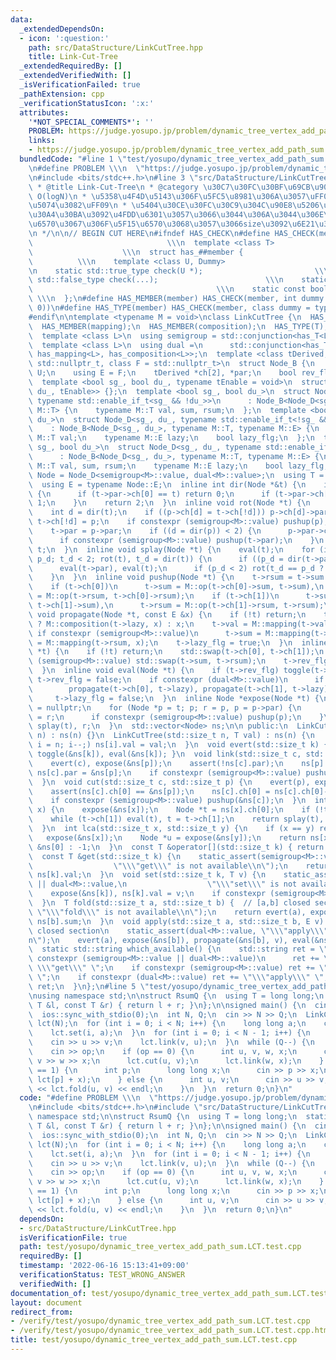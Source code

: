 ```yaml
---
data:
  _extendedDependsOn:
  - icon: ':question:'
    path: src/DataStructure/LinkCutTree.hpp
    title: Link-Cut-Tree
  _extendedRequiredBy: []
  _extendedVerifiedWith: []
  _isVerificationFailed: true
  _pathExtension: cpp
  _verificationStatusIcon: ':x:'
  attributes:
    '*NOT_SPECIAL_COMMENTS*': ''
    PROBLEM: https://judge.yosupo.jp/problem/dynamic_tree_vertex_add_path_sum
    links:
    - https://judge.yosupo.jp/problem/dynamic_tree_vertex_add_path_sum
  bundledCode: "#line 1 \"test/yosupo/dynamic_tree_vertex_add_path_sum.LCT.test.cpp\"\
    \n#define PROBLEM \\\n  \"https://judge.yosupo.jp/problem/dynamic_tree_vertex_add_path_sum\"\
    \n#include <bits/stdc++.h>\n#line 3 \"src/DataStructure/LinkCutTree.hpp\"\n/**\n\
    \ * @title Link-Cut-Tree\n * @category \u30C7\u30FC\u30BF\u69CB\u9020\n * @brief\
    \ O(logN)\n * \u5358\u4F4D\u5143\u306F\u5FC5\u8981\u306A\u3057\uFF08\u9045\u5EF6\
    \u5074\u3082\uFF09\n * \u5404\u30CE\u30FC\u30C9\u304C\u90E8\u5206\u6728\u306E\u30B5\
    \u30A4\u30BA\u3092\u4FDD\u6301\u3057\u3066\u3044\u306A\u3044\u306E\u3067mapping\u95A2\
    \u6570\u3067\u306F\u5F15\u6570\u3068\u3057\u3066size\u3092\u6E21\u305B\u306A\u3044\
    \n */\n\n// BEGIN CUT HERE\n#ifndef HAS_CHECK\n#define HAS_CHECK(member, Dummy)\
    \                              \\\n  template <class T>                      \
    \                    \\\n  struct has_##member {                             \
    \          \\\n    template <class U, Dummy>                                 \\\
    \n    static std::true_type check(U *);                         \\\n    static\
    \ std::false_type check(...);                        \\\n    static T *mClass;\
    \                                         \\\n    static const bool value = decltype(check(mClass))::value;\
    \ \\\n  };\n#define HAS_MEMBER(member) HAS_CHECK(member, int dummy = (&U::member,\
    \ 0))\n#define HAS_TYPE(member) HAS_CHECK(member, class dummy = typename U::member)\n\
    #endif\n\ntemplate <typename M = void>\nclass LinkCutTree {\n  HAS_MEMBER(op);\n\
    \  HAS_MEMBER(mapping);\n  HAS_MEMBER(composition);\n  HAS_TYPE(T);\n  HAS_TYPE(E);\n\
    \  template <class L>\n  using semigroup = std::conjunction<has_T<L>, has_op<L>>;\n\
    \  template <class L>\n  using dual =\n      std::conjunction<has_T<L>, has_E<L>,\
    \ has_mapping<L>, has_composition<L>>;\n  template <class tDerived, class U =\
    \ std::nullptr_t, class F = std::nullptr_t>\n  struct Node_B {\n    using T =\
    \ U;\n    using E = F;\n    tDerived *ch[2], *par;\n    bool rev_flg;\n  };\n\
    \  template <bool sg_, bool du_, typename tEnable = void>\n  struct Node_D : Node_B<Node_D<sg_,\
    \ du_, tEnable>> {};\n  template <bool sg_, bool du_>\n  struct Node_D<sg_, du_,\
    \ typename std::enable_if_t<sg_ && !du_>>\n      : Node_B<Node_D<sg_, du_>, typename\
    \ M::T> {\n    typename M::T val, sum, rsum;\n  };\n  template <bool sg_, bool\
    \ du_>\n  struct Node_D<sg_, du_, typename std::enable_if_t<!sg_ && du_>>\n  \
    \    : Node_B<Node_D<sg_, du_>, typename M::T, typename M::E> {\n    typename\
    \ M::T val;\n    typename M::E lazy;\n    bool lazy_flg;\n  };\n  template <bool\
    \ sg_, bool du_>\n  struct Node_D<sg_, du_, typename std::enable_if_t<sg_ && du_>>\n\
    \      : Node_B<Node_D<sg_, du_>, typename M::T, typename M::E> {\n    typename\
    \ M::T val, sum, rsum;\n    typename M::E lazy;\n    bool lazy_flg;\n  };\n  using\
    \ Node = Node_D<semigroup<M>::value, dual<M>::value>;\n  using T = typename Node::T;\n\
    \  using E = typename Node::E;\n  inline int dir(Node *&t) {\n    if (t->par)\
    \ {\n      if (t->par->ch[0] == t) return 0;\n      if (t->par->ch[1] == t) return\
    \ 1;\n    }\n    return 2;\n  }\n  inline void rot(Node *t) {\n    Node *p = t->par;\n\
    \    int d = dir(t);\n    if ((p->ch[d] = t->ch[!d])) p->ch[d]->par = p;\n   \
    \ t->ch[!d] = p;\n    if constexpr (semigroup<M>::value) pushup(p), pushup(t);\n\
    \    t->par = p->par;\n    if ((d = dir(p)) < 2) {\n      p->par->ch[d] = t;\n\
    \      if constexpr (semigroup<M>::value) pushup(t->par);\n    }\n    p->par =\
    \ t;\n  }\n  inline void splay(Node *t) {\n    eval(t);\n    for (int t_d = dir(t),\
    \ p_d; t_d < 2; rot(t), t_d = dir(t)) {\n      if ((p_d = dir(t->par)) < 2) eval(t->par->par);\n\
    \      eval(t->par), eval(t);\n      if (p_d < 2) rot(t_d == p_d ? t->par : t);\n\
    \    }\n  }\n  inline void pushup(Node *t) {\n    t->rsum = t->sum = t->val;\n\
    \    if (t->ch[0])\n      t->sum = M::op(t->ch[0]->sum, t->sum),\n      t->rsum\
    \ = M::op(t->rsum, t->ch[0]->rsum);\n    if (t->ch[1])\n      t->sum = M::op(t->sum,\
    \ t->ch[1]->sum),\n      t->rsum = M::op(t->ch[1]->rsum, t->rsum);\n  }\n  inline\
    \ void propagate(Node *t, const E &x) {\n    if (!t) return;\n    t->lazy = t->lazy_flg\
    \ ? M::composition(t->lazy, x) : x;\n    t->val = M::mapping(t->val, x);\n   \
    \ if constexpr (semigroup<M>::value)\n      t->sum = M::mapping(t->sum, x), t->rsum\
    \ = M::mapping(t->rsum, x);\n    t->lazy_flg = true;\n  }\n  inline void toggle(Node\
    \ *t) {\n    if (!t) return;\n    std::swap(t->ch[0], t->ch[1]);\n    if constexpr\
    \ (semigroup<M>::value) std::swap(t->sum, t->rsum);\n    t->rev_flg = !t->rev_flg;\n\
    \  }\n  inline void eval(Node *t) {\n    if (t->rev_flg) toggle(t->ch[0]), toggle(t->ch[1]),\
    \ t->rev_flg = false;\n    if constexpr (dual<M>::value)\n      if (t->lazy_flg)\n\
    \        propagate(t->ch[0], t->lazy), propagate(t->ch[1], t->lazy),\n       \
    \     t->lazy_flg = false;\n  }\n  inline Node *expose(Node *t) {\n    Node *r\
    \ = nullptr;\n    for (Node *p = t; p; r = p, p = p->par) {\n      splay(p), p->ch[1]\
    \ = r;\n      if constexpr (semigroup<M>::value) pushup(p);\n    }\n    return\
    \ splay(t), r;\n  }\n  std::vector<Node> ns;\n\n public:\n  LinkCutTree(std::size_t\
    \ n) : ns(n) {}\n  LinkCutTree(std::size_t n, T val) : ns(n) {\n    for (std::size_t\
    \ i = n; i--;) ns[i].val = val;\n  }\n  void evert(std::size_t k) { expose(&ns[k]),\
    \ toggle(&ns[k]), eval(&ns[k]); }\n  void link(std::size_t c, std::size_t p) {\n\
    \    evert(c), expose(&ns[p]);\n    assert(!ns[c].par);\n    ns[p].ch[1] = &ns[c],\
    \ ns[c].par = &ns[p];\n    if constexpr (semigroup<M>::value) pushup(&ns[p]);\n\
    \  }\n  void cut(std::size_t c, std::size_t p) {\n    evert(p), expose(&ns[c]);\n\
    \    assert(ns[c].ch[0] == &ns[p]);\n    ns[c].ch[0] = ns[c].ch[0]->par = nullptr;\n\
    \    if constexpr (semigroup<M>::value) pushup(&ns[c]);\n  }\n  int par(std::size_t\
    \ x) {\n    expose(&ns[x]);\n    Node *t = ns[x].ch[0];\n    if (!t) return -1;\n\
    \    while (t->ch[1]) eval(t), t = t->ch[1];\n    return splay(t), t - &ns[0];\n\
    \  }\n  int lca(std::size_t x, std::size_t y) {\n    if (x == y) return x;\n \
    \   expose(&ns[x]);\n    Node *u = expose(&ns[y]);\n    return ns[x].par ? u -\
    \ &ns[0] : -1;\n  }\n  const T &operator[](std::size_t k) { return get(k); }\n\
    \  const T &get(std::size_t k) {\n    static_assert(semigroup<M>::value || dual<M>::value,\n\
    \                  \"\\\"get\\\" is not available\\n\");\n    return expose(&ns[k]),\
    \ ns[k].val;\n  }\n  void set(std::size_t k, T v) {\n    static_assert(semigroup<M>::value\
    \ || dual<M>::value,\n                  \"\\\"set\\\" is not available\\n\");\n\
    \    expose(&ns[k]), ns[k].val = v;\n    if constexpr (semigroup<M>::value) pushup(&ns[k]);\n\
    \  }\n  T fold(std::size_t a, std::size_t b) {  // [a,b] closed section\n    static_assert(semigroup<M>::value,\
    \ \"\\\"fold\\\" is not available\\n\");\n    return evert(a), expose(&ns[b]),\
    \ ns[b].sum;\n  }\n  void apply(std::size_t a, std::size_t b, E v) {  // [a,b]\
    \ closed section\n    static_assert(dual<M>::value, \"\\\"apply\\\" is not available\\\
    n\");\n    evert(a), expose(&ns[b]), propagate(&ns[b], v), eval(&ns[b]);\n  }\n\
    \  static std::string which_available() {\n    std::string ret = \"\";\n    if\
    \ constexpr (semigroup<M>::value || dual<M>::value)\n      ret += \"\\\"set\\\"\
    \ \\\"get\\\" \";\n    if constexpr (semigroup<M>::value) ret += \"\\\"fold\\\"\
    \ \";\n    if constexpr (dual<M>::value) ret += \"\\\"apply\\\" \";\n    return\
    \ ret;\n  }\n};\n#line 5 \"test/yosupo/dynamic_tree_vertex_add_path_sum.LCT.test.cpp\"\
    \nusing namespace std;\n\nstruct RsumQ {\n  using T = long long;\n  static T op(const\
    \ T &l, const T &r) { return l + r; }\n};\n\nsigned main() {\n  cin.tie(0);\n\
    \  ios::sync_with_stdio(0);\n  int N, Q;\n  cin >> N >> Q;\n  LinkCutTree<RsumQ>\
    \ lct(N);\n  for (int i = 0; i < N; i++) {\n    long long a;\n    cin >> a;\n\
    \    lct.set(i, a);\n  }\n  for (int i = 0; i < N - 1; i++) {\n    int u, v;\n\
    \    cin >> u >> v;\n    lct.link(v, u);\n  }\n  while (Q--) {\n    int op;\n\
    \    cin >> op;\n    if (op == 0) {\n      int u, v, w, x;\n      cin >> u >>\
    \ v >> w >> x;\n      lct.cut(u, v);\n      lct.link(w, x);\n    } else if (op\
    \ == 1) {\n      int p;\n      long long x;\n      cin >> p >> x;\n      lct.set(p,\
    \ lct[p] + x);\n    } else {\n      int u, v;\n      cin >> u >> v;\n      cout\
    \ << lct.fold(u, v) << endl;\n    }\n  }\n  return 0;\n}\n"
  code: "#define PROBLEM \\\n  \"https://judge.yosupo.jp/problem/dynamic_tree_vertex_add_path_sum\"\
    \n#include <bits/stdc++.h>\n#include \"src/DataStructure/LinkCutTree.hpp\"\nusing\
    \ namespace std;\n\nstruct RsumQ {\n  using T = long long;\n  static T op(const\
    \ T &l, const T &r) { return l + r; }\n};\n\nsigned main() {\n  cin.tie(0);\n\
    \  ios::sync_with_stdio(0);\n  int N, Q;\n  cin >> N >> Q;\n  LinkCutTree<RsumQ>\
    \ lct(N);\n  for (int i = 0; i < N; i++) {\n    long long a;\n    cin >> a;\n\
    \    lct.set(i, a);\n  }\n  for (int i = 0; i < N - 1; i++) {\n    int u, v;\n\
    \    cin >> u >> v;\n    lct.link(v, u);\n  }\n  while (Q--) {\n    int op;\n\
    \    cin >> op;\n    if (op == 0) {\n      int u, v, w, x;\n      cin >> u >>\
    \ v >> w >> x;\n      lct.cut(u, v);\n      lct.link(w, x);\n    } else if (op\
    \ == 1) {\n      int p;\n      long long x;\n      cin >> p >> x;\n      lct.set(p,\
    \ lct[p] + x);\n    } else {\n      int u, v;\n      cin >> u >> v;\n      cout\
    \ << lct.fold(u, v) << endl;\n    }\n  }\n  return 0;\n}\n"
  dependsOn:
  - src/DataStructure/LinkCutTree.hpp
  isVerificationFile: true
  path: test/yosupo/dynamic_tree_vertex_add_path_sum.LCT.test.cpp
  requiredBy: []
  timestamp: '2022-06-16 15:13:41+09:00'
  verificationStatus: TEST_WRONG_ANSWER
  verifiedWith: []
documentation_of: test/yosupo/dynamic_tree_vertex_add_path_sum.LCT.test.cpp
layout: document
redirect_from:
- /verify/test/yosupo/dynamic_tree_vertex_add_path_sum.LCT.test.cpp
- /verify/test/yosupo/dynamic_tree_vertex_add_path_sum.LCT.test.cpp.html
title: test/yosupo/dynamic_tree_vertex_add_path_sum.LCT.test.cpp
---
```

